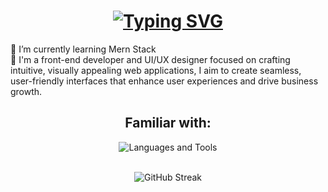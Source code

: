 <h1 align="center">
    <a href="https://git.io/typing-svg"><img src="https://readme-typing-svg.herokuapp.com?font=Fira+Code&weight=600&size=20&pause=1000&color=10E553&width=435&lines=Hi+There!+%F0%9F%91%8B+I'm+Limasha+Sathsara" alt="Typing SVG" /></a>
</h1>
🌱 I’m currently learning Mern Stack<br>💬 I'm a front-end developer and UI/UX designer focused on crafting intuitive, visually appealing web applications, I aim to create seamless, user-friendly interfaces that enhance user experiences and drive business growth.<br>
<!-- Proudly created with GPRM ( https://gprm.itsvg.in ) -->

<div align="center"> 
    <h2>Familiar with:</h2>
    <img src="https://skillicons.dev/icons?i=react,dart,firebase,mongodb,nodejs,express,vite,js,html,css,tailwind,py,git,github,vscode,vercel,figma," alt="Languages and Tools" title="Languages and Tools"/></div>
    <br>
    <p align="center"
<a href="https://git.io/streak-stats"><img src="https://streak-stats.demolab.com?user=jayasingha27146&theme=soft-green" alt="GitHub Streak" /></a>
